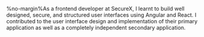 %no-margin%As a frontend developer at SecureX, I learnt to build well designed, secure, and structured user interfaces using Angular and React. I contributed to the user interface design and implementation of their primary application as well as a completely independent secondary application.